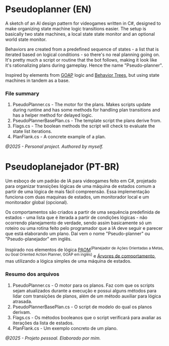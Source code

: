 # Pseudoplanner (EN)
A
sketch of an AI design pattern for videogames written in C#, designed to make organizing state machine logic transitions easier. The setup is basically two state machines, a local state state monitor and an optional world state monitor.

Behaviors are created from a predefined sequence of states - a list that is iterated based on logical conditions - so there's no real planning going on. It's pretty much a script or routine that the bot follows, making it look like it's rationalizing plans during gameplay. Hence the name "Pseudo-planner".

Inspired by elements from [GOAP](https://citeseerx.ist.psu.edu/document?repid=rep1&type=pdf&doi=0c35d00a015c93bac68475e8e1283b02701ff46b) logic and [Behavior Trees](https://en.wikipedia.org/wiki/Behavior_tree_(artificial_intelligence,_robotics_and_control)), but using state machines in tandem as a base.

### File summary
1. PseudoPlanner.cs - 
   The motor for the plans. Makes scripts update during runtine and has some methods for handling plan transitions and has a helper method for delayed logic.
2. PseudoPlannerBasePlan.cs - 
   The template script the plans derive from.
3. Flags.cs - 
   The boolean methods the script will check to evaluate the state list iterations.
5. PlanFlank.cs - 
   A concrete example of a plan.

*@2025 - Personal project. Authored by myself.*


# Pseudoplanejador (PT-BR)
Um esboço de um padrão de IA para videogames feito em C#, projetado para organizar transições lógicas de uma máquina de estados comum a partir de uma lógica de mais fácil compreensão. Essa implementação funciona com duas maquinas de estados, um monitorador local e um monitorador global (opcional).

Os comportamentos são criados a partir de uma sequência predefinida de estados - uma lista que é iterada a partir de condições lógicas - 
não ocorrendo planejamento de verdade, sendo assim basicamente só um roteiro ou uma rotina feito pelo programador que a IA deve seguir e parecer que está elaborando um plano. Daí vem o nome "Pseudo-planner" ou "Pseudo-planejador" em inglês.

Inspirado nos elementos de lógica [PAOM](https://citeseerx.ist.psu.edu/document?repid=rep1&type=pdf&doi=0c35d00a015c93bac68475e8e1283b02701ff46b)<sup>(Planejador de Ações Orientadas a Metas, ou Goal Oriented Action Planner, GOAP em inglês)</sup> e [Árvores de comportamento](https://en-m-wikipedia-org.translate.goog/wiki/Behavior_tree_(artificial_intelligence,_robotics_and_control)?_x_tr_sl=auto&_x_tr_tl=pt&_x_tr_hl=pt-BR&_x_tr_pto=wapp), mas utilizando a lógica simples de uma máquina de estados.


### Resumo dos arquivos
1. PseudoPlanner.cs -
    O motor para os planos. Faz com que os scripts sejam atualizados durante a execução e possui alguns métodos para lidar com transições de planos, além de um método auxiliar para lógica atrasada.
2. PseudoPlannerBasePlan.cs - 
    O script de modelo do qual os planos derivam.
3. Flags.cs - 
    Os métodos booleanos que o script verificará para avaliar as iterações da lista de estados.
5. PlanFlank.cs - 
    Um exemplo concreto de um plano.

*@2025 - Projeto pessoal. Elaborado por mim.*

